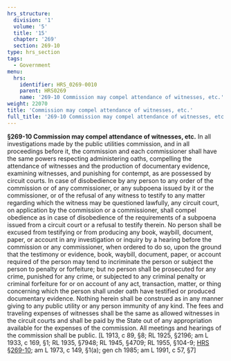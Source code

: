 ```yaml
---
hrs_structure:
  division: '1'
  volume: '5'
  title: '15'
  chapter: '269'
  section: 269-10
type: hrs_section
tags:
  - Government
menu:
  hrs:
    identifier: HRS_0269-0010
    parent: HRS0269
    name: '269-10 Commission may compel attendance of witnesses, etc.'
weight: 22070
title: 'Commission may compel attendance of witnesses, etc.'
full_title: '269-10 Commission may compel attendance of witnesses, etc.'
---
```

**§269-10 Commission may compel attendance of witnesses, etc.** In all investigations made by the public utilities commission, and in all proceedings before it, the commission and each commissioner shall have the same powers respecting administering oaths, compelling the attendance of witnesses and the production of documentary evidence, examining witnesses, and punishing for contempt, as are possessed by circuit courts. In case of disobedience by any person to any order of the commission or of any commissioner, or any subpoena issued by it or the commissioner, or of the refusal of any witness to testify to any matter regarding which the witness may be questioned lawfully, any circuit court, on application by the commission or a commissioner, shall compel obedience as in case of disobedience of the requirements of a subpoena issued from a circuit court or a refusal to testify therein. No person shall be excused from testifying or from producing any book, waybill, document, paper, or account in any investigation or inquiry by a hearing before the commission or any commissioner, when ordered to do so, upon the ground that the testimony or evidence, book, waybill, document, paper, or account required of the person may tend to incriminate the person or subject the person to penalty or forfeiture; but no person shall be prosecuted for any crime, punished for any crime, or subjected to any criminal penalty or criminal forfeiture for or on account of any act, transaction, matter, or thing concerning which the person shall under oath have testified or produced documentary evidence. Nothing herein shall be construed as in any manner giving to any public utility or any person immunity of any kind. The fees and traveling expenses of witnesses shall be the same as allowed witnesses in the circuit courts and shall be paid by the State out of any appropriation available for the expenses of the commission. All meetings and hearings of the commission shall be public. [L 1913, c 89, §8; RL 1925, §2196; am L 1933, c 169, §1; RL 1935, §7948; RL 1945, §4709; RL 1955, §104-9; [HRS §269-10](/title-15/chapter-269/section-269-10/); am L 1973, c 149, §1(a); gen ch 1985; am L 1991, c 57, §7]